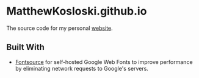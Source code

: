 # MatthewKosloski.github.io

The source code for my personal [website](https://matthewkosloski.me/).

## Built With

- [Fontsource](https://github.com/fontsource/fontsource) for self-hosted Google Web Fonts to improve performance by eliminating network requests to Google's servers.